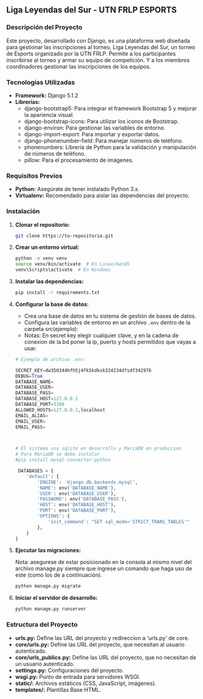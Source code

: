 ## Liga Leyendas del Sur - UTN FRLP ESPORTS

### Descripción del Proyecto

Este proyecto, desarrollado con Django, es una plataforma web diseñada para gestionar las inscripciones al torneo, Liga Leyendas del Sur, un torneo de Esports organizado por la UTN FRLP. Permite a los participantes inscribirse al torneo y armar su equipo de competición. Y a los miembros coordinadores gestionar las inscripciones de los equipos.

### Tecnologías Utilizadas

* **Framework:** Django 5.1.2
* **Librerías:**
  * django-bootstrap5: Para integrar el framework Bootstrap 5 y mejorar la apariencia visual.
  * django-bootstrap-icons: Para utilizar los iconos de Bootstrap.
  * django-environ: Para gestionar las variables de entorno.
  * django-import-export: Para importar y exportar datos.
  * django-phonenumber-field: Para manejar números de teléfono.
  * phonenumbers: Librería de Python para la validación y manipulación de números de teléfono.
  * pillow: Para el procesamiento de imágenes.

### Requisitos Previos

* **Python:** Asegúrate de tener instalado Python 3.x.
* **Virtualenv:** Recomendado para aislar las dependencias del proyecto.

### Instalación

1. **Clonar el repositorio:**

   ```bash
   git clone https://tu-repositorio.git
   ```

2. **Crear un entorno virtual:**

   ```bash
   python -m venv venv
   source venv/bin/activate  # En Linux/macOS
   venv\Scripts\activate  # En Windows
   ```

3. **Instalar las dependencias:**

   ```bash
   pip install -r requirements.txt
   ```

4. **Configurar la base de datos:**
   * Crea una base de datos en tu sistema de gestión de bases de datos.
   * Configura las variables de entorno en un archivo `.env` dentro de la carpeta src(ejemplo):
   * Notas: En secret key elegir cualquier clave, y en la cadena de conexion de la bd poner la ip, puerto y hosts permitidos que vayas a usar.
  
    ```python
    # Ejemplo de archivo .env:
    
    SECRET_KEY=dw350344hfh5j4fk5kdksk324234dfsdf342976
    DEBUG=True
    DATABASE_NAME=
    DATABASE_USER=
    DATABASE_PASS=
    DATABASE_HOST=127.0.0.1
    DATABASE_PORT=3306
    ALLOWED_HOSTS=127.0.0.1,localhost
    EMAIL_ALIAS=
    EMAIL_USER=
    EMAIL_PASS=


    
    # El sistema usa sqlite en desarrollo y MariaDB en produccion
    # Para MariaDB se debe instalar
    #pip install mysql-connector-python

     DATABASES = {
        'default': {
            'ENGINE': 'django.db.backends.mysql',
            'NAME': env('DATABASE_NAME'),
            'USER': env('DATABASE_USER'),
            'PASSWORD': env('DATABASE_PASS'),
            'HOST': env('DATABASE_HOST'),
            'PORT': env('DATABASE_PORT'),
            'OPTIONS': {
                'init_command': "SET sql_mode='STRICT_TRANS_TABLES'"
            },
        }
    }
    ```

5. **Ejecutar las migraciones:**
   
   Nota: asegurese de estar posicionado en la consola al mismo nivel del archivo manage.py siempre que ingrese un comando que haga uso de este (como los de a continuación).
   ```bash
   python manage.py migrate
   ```

7. **Iniciar el servidor de desarrollo:**

   ```bash
   python manage.py runserver
   ```

### Estructura del Proyecto

* **urls.py:** Define las URL del proyecto y redireccion a 'urls.py' de core.
* **core/urls.py:** Define las URL del proyecto, que necesitan al usuario autenticado.
* **core/urls_publics.py:** Define las URL del proyecto, que no necesitan de un usuario autenticado.
* **settings.py:** Configuraciones del proyecto.
* **wsgi.py:** Punto de entrada para servidores WSGI.
* **static/:** Archivos estáticos (CSS, JavaScript, imágenes).
* **templates/:** Plantillas Base HTML.
